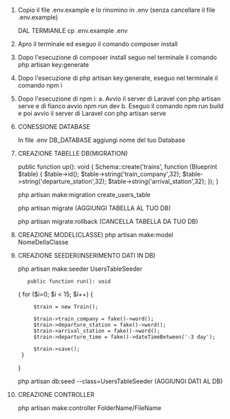 
1. Copio il file .env.example e lo rinomino in .env (senza cancellare il file .env.example)

     DAL TERMIANLE cp .env.example .env

2. Apro il terminale ed eseguo il comando composer install

3. Dopo l'esecuzione di composer install
     seguo nel terminale il comando php artisan key:generate

4. Dopo l'esecuzione di php artisan key:generate, eseguo nel terminale il comando npm i

5. Dopo l'esecuzione di npm i:
     a. Avvio il server di Laravel con php artisan serve e di fianco avvio npm run dev 
     b. Eseguo il comando npm run build e poi avvio il server di Laravel con php artisan serve


6. CONESSIONE DATABASE

     In file .env DB_DATABASE aggiungi nome del tuo Database

7. CREAZIONE TABELLE DB(MIGRATION)


      public function up(): void
    {
        Schema::create('trains', function (Blueprint $table) {
            $table->id();
            $table->string('train_company',32);
            $table->string('departure_station',32);
            $table->string('arrival_station',32);
        });
    }

     php artisan make:migration create_users_table

     php artisan migrate  (AGGIUNGI TABELLA AL TUO DB)

     php artisan migrate:rollback (CANCELLA TABELLA DA TUO DB)

8. CREAZIONE MODEL(CLASSE)
     php artisan make:model NomeDellaClasse

9. CREAZIONE SEEDER(INSERIMENTO DATI IN DB)

     php artisan make:seeder UsersTableSeeder

          public function run(): void
    {
        for ($i=0; $i < 15; $i++) { 

            $train = new Train();

            $train->train_company = fake()->word();
            $train->departure_station = fake()->word();
            $train->arrival_station = fake()->word();
            $train->departure_time = fake()->dateTimeBetween('-3 day');
            
            $train->save();
        }
    }

     php artisan db:seed --class=UsersTableSeeder (AGGIUNGI DATI AL DB)

10. CREAZIONE CONTROLLER

     php artisan make:controller FolderName/FileName



